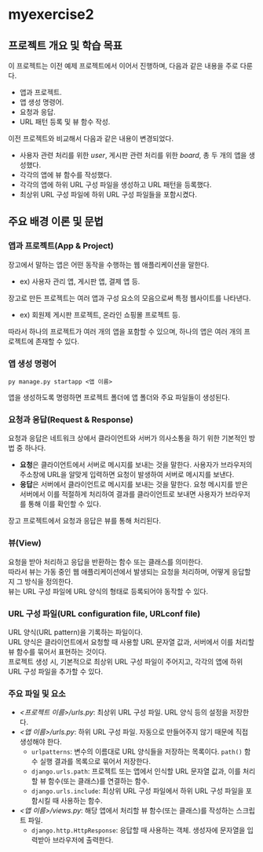 # **myexercise2**

## 프로젝트 개요 및 학습 목표

이 프로젝트는 이전 예제 프로젝트에서 이어서 진행하며, 다음과 같은 내용을 주로 다룬다.

- 앱과 프로젝트.
- 앱 생성 명령어.
- 요청과 응답.
- URL 패턴 등록 및 뷰 함수 작성.

이전 프로젝트와 비교해서 다음과 같은 내용이 변경되었다.

- 사용자 관련 처리를 위한 *user*, 게시판 관련 처리를 위한 *board*, 총 두 개의 앱을 생성했다.
- 각각의 앱에 뷰 함수를 작성했다.
- 각각의 앱에 하위 URL 구성 파일을 생성하고 URL 패턴을 등록했다.
- 최상위 URL 구성 파일에 하위 URL 구성 파일들을 포함시켰다.

## 주요 배경 이론 및 문법

### 앱과 프로젝트(App & Project)

장고에서 말하는 앱은 어떤 동작을 수행하는 웹 애플리케이션을 말한다.

- ex) 사용자 관리 앱, 게시판 앱, 결제 앱 등.

장고로 만든 프로젝트는 여러 앱과 구성 요소의 모음으로써 특정 웹사이트를 나타낸다.

- ex) 회원제 게시판 프로젝트, 온라인 쇼핑몰 프로젝트 등.

따라서 하나의 프로젝트가 여러 개의 앱을 포함할 수 있으며, 하나의 앱은 여러 개의 프로젝트에 존재할 수 있다.

### 앱 생성 명령어

```shell
py manage.py startapp <앱 이름>
```

앱을 생성하도록 명령하면 프로젝트 폴더에 앱 폴더와 주요 파일들이 생성된다.

### 요청과 응답(Request & Response)

요청과 응답은 네트워크 상에서 클라이언트와 서버가 의사소통을 하기 위한 기본적인 방법 중 하나다.

- **요청**은 클라이언트에서 서버로 메시지를 보내는 것을 말한다. 사용자가 브라우저의 주소창에 URL을 알맞게 입력하면 요청이 발생하여 서버로 메시지를 보낸다.
- **응답**은 서버에서 클라이언트로 메시지를 보내는 것을 말한다. 요청 메시지를 받은 서버에서 이를 적절하게 처리하여 결과를 클라이언트로 보내면 사용자가 브라우저를 통해 이를 확인할 수 있다.

장고 프로젝트에서 요청과 응답은 뷰를 통해 처리된다.

### 뷰(View)

요청을 받아 처리하고 응답을 반환하는 함수 또는 클래스를 의미한다.  
따라서 뷰는 가동 중인 웹 애플리케이션에서 발생되는 요청을 처리하며, 어떻게 응답할지 그 방식을 정의한다.  
뷰는 URL 구성 파일에 URL 양식의 형태로 등록되어야 동작할 수 있다.

### URL 구성 파일(URL configuration file, URLconf file)

URL 양식(URL pattern)을 기록하는 파일이다.  
URL 양식은 클라이언트에서 요청할 때 사용할 URL 문자열 값과, 서버에서 이를 처리할 뷰 함수를 묶어서 표현하는 것이다.  
프로젝트 생성 시, 기본적으로 최상위 URL 구성 파일이 주어지고, 각각의 앱에 하위 URL 구성 파일을 추가할 수 있다.

### 주요 파일 및 요소

- *<프로젝트 이름>/urls.py*: 최상위 URL 구성 파일. URL 양식 등의 설정을 저장한다.
- *<앱 이름>/urls.py*: 하위 URL 구성 파일. 자동으로 만들어주지 않기 때문에 직접 생성해야 한다.
  - `urlpatterns`: 변수의 이름대로 URL 양식들을 저장하는 목록이다. `path()` 함수 실행 결과를 목록으로 묶어서 저장한다.
  - `django.urls.path`: 프로젝트 또는 앱에서 인식할 URL 문자열 값과, 이를 처리할 뷰 함수(또는 클래스)를 연결하는 함수.
  - `django.urls.include`: 최상위 URL 구성 파일에서 하위 URL 구성 파일을 포함시킬 때 사용하는 함수.
- *<앱 이름>/views.py*: 해당 앱에서 처리할 뷰 함수(또는 클래스)를 작성하는 스크립트 파일.
  - `django.http.HttpResponse`: 응답할 때 사용하는 객체. 생성자에 문자열을 입력받아 브라우저에 출력한다.
